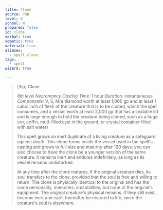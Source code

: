 ```yaml
---
title: Clone
source: PHB
level: 8
school: N
prepared: false
id: clone
verbal: true
somatic: true
material: true
aliases:
  - spell_clone
tags:
  - spell
wizard: true

---
```

>[!tip] Clone
>
> *8th level Necromancy*
> *Casting Time:* 1 hour
> *Duration:* instantaneous
> *Components:* V, S, M(a diamond worth at least 1,000 gp and at least 1 cubic inch of flesh of the creature that is to be cloned, which the spell consumes, and a vessel worth at least 2,000 gp that has a sealable lid and is large enough to hold the creature being cloned, such as a huge urn, coffin, mud-filled cyst in the ground, or crystal container filled with salt water)
>
>This spell grows an inert duplicate of a living creature as a safeguard against death. This clone forms inside the vessel used in the spell's casting and grows to full size and maturity after 120 days; you can also choose to have the clone be a younger version of the same creature. It remains inert and endures indefinitely, as long as its vessel remains undisturbed.
>
>At any time after the clone matures, if the original creature dies, its soul transfers to the clone, provided that the soul is free and willing to return. The clone is physically identical to the original and has the same personality, memories, and abilities, but none of the original's equipment. The original creature's physical remains, if they still exist, become inert and can't thereafter be restored to life, since the creature's soul is elsewhere.
>

